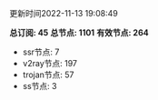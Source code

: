 更新时间2022-11-13 19:08:49

**总订阅: 45**
**总节点: 1101**
**有效节点: 264**
- ssr节点: 7
- v2ray节点: 197
- trojan节点: 57
- ss节点: 3
